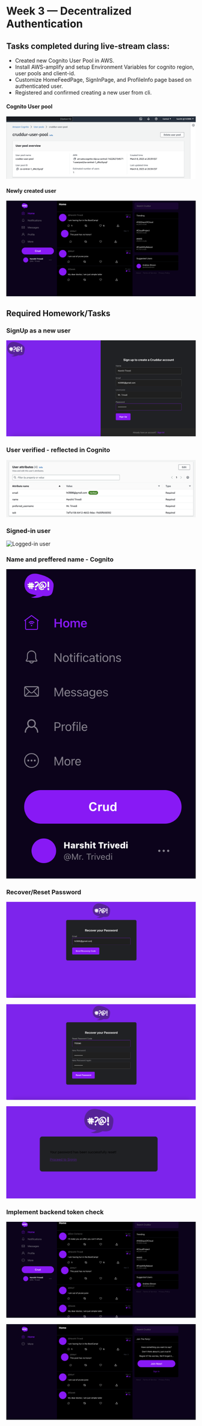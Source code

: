 # Week 3 — Decentralized Authentication

## Tasks completed during live-stream class:
* Created new Cognito User Pool in AWS.
* Install AWS-amplify and setup Environment Variables for cognito region, user pools and client-id.
* Customize HomeFeedPage, SignInPage, and ProfileInfo page based on authenticated user.
* Registered and confirmed creating a new user from cli.

#### Cognito User pool
![Cognito User Pool](../_docs/assets/week3/Cognito-user-pool-aws.png)

#### Newly created user
![Logged-in user](../_docs/assets/week3/logged-in-user.png)


## Required Homework/Tasks

### SignUp as a new user
![Sign Up](../_docs/assets/week3/user-signUp-cruddur.png)

### User verified - reflected in Cognito
![Sign Up](../_docs/assets/week3/user-verified-cognito.png)

### Signed-in user
![Logged-in user](../_docs/assets/week3/logged-in-user.png.png)

### Name and preffered name - Cognito
![username - handle](../_docs/assets/week3/name-username-cruddur.png)

### Recover/Reset Password
![Reset Password #1](../_docs/assets/week3/recover-password-1.png)

![Reset Password #2](../_docs/assets/week3/recover-password-2.png)

![Reset Password #3](../_docs/assets/week3/recover-password-3.png)

### Implement backend token check

![Logged-in user](../_docs/assets/week3/posts-visible-when-logged-in.png)


![Logged-out user](../_docs/assets/week3/post-not-showing-when-logged-out.png)


